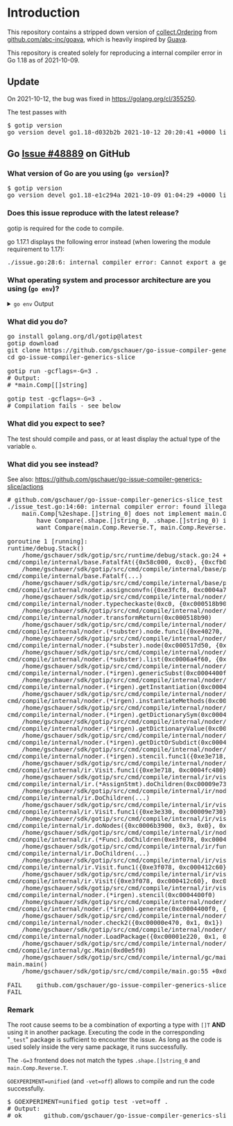 # Introduction

This repository contains a stripped down version of
[collect.Ordering](https://github.com/abc-inc/goava/tree/feature/ordering/collect/ordering)
from [github.com/abc-inc/goava](https://github.com/abc-inc/goava/), which is heavily inspired by [Guava](https://github.com/google/guava).

This repository is created solely for reproducing a internal compiler error in Go 1.18 as of 2021-10-09.

## Update

On 2021-10-12, the bug was fixed in https://golang.org/cl/355250.

The test passes with
<pre>
$ gotip version
go version devel go1.18-d032b2b 2021-10-12 20:20:41 +0000 linux/amd64
</pre>

## Go [Issue #48889](https://github.com/golang/go/issues/48889) on GitHub

### What version of Go are you using (`go version`)?

<pre>
$ gotip version
go version devel go1.18-e1c294a 2021-10-09 01:04:29 +0000 linux/amd64
</pre>

### Does this issue reproduce with the latest release?

gotip is required for the code to compile.

go 1.17.1 displays the following error instead
(when lowering the module requirement to 1.17):

<pre>
./issue.go:28:6: internal compiler error: Cannot export a generic function (yet): Lexicographical
</pre>

### What operating system and processor architecture are you using (`go env`)?

<details><summary><code>go env</code> Output</summary><br><pre>
$ go env
GO111MODULE=""
GOARCH="amd64"
GOBIN=""
GOCACHE="/home/gschauer/.cache/go-build"
GOENV="/home/gschauer/.config/go/env"
GOEXE=""
GOEXPERIMENT=""
GOFLAGS=""
GOHOSTARCH="amd64"
GOHOSTOS="linux"
GOINSECURE=""
GOMODCACHE="/home/gschauer/go/pkg/mod"
GONOPROXY=""
GONOSUMDB=""
GOOS="linux"
GOPATH="/home/gschauer/go"
GOPRIVATE=""
GOPROXY="https://proxy.golang.org,direct"
GOROOT="/home/gschauer/sdk/gotip"
GOSUMDB="sum.golang.org"
GOTMPDIR=""
GOTOOLDIR="/home/gschauer/sdk/gotip/pkg/tool/linux_amd64"
GOVCS=""
GOVERSION="devel go1.18-e1c294a 2021-10-09 01:04:29 +0000"
GCCGO="gccgo"
GOAMD64="v1"
AR="ar"
CC="gcc"
CXX="g++"
CGO_ENABLED="1"
GOMOD="/media/data/dev/go-issue-compiler-generics-slice/go.mod"
CGO_CFLAGS="-g -O2"
CGO_CPPFLAGS=""
CGO_CXXFLAGS="-g -O2"
CGO_FFLAGS="-g -O2"
CGO_LDFLAGS="-g -O2"
PKG_CONFIG="pkg-config"
GOGCCFLAGS="-fPIC -m64 -pthread -fmessage-length=0 -fdebug-prefix-map=/tmp/user/1000/go-build2665377813=/tmp/go-build -gno-record-gcc-switches"
</pre></details>

### What did you do?

<pre>
go install golang.org/dl/gotip@latest
gotip download
git clone https://github.com/gschauer/go-issue-compiler-generics-slice.git
cd go-issue-compiler-generics-slice

gotip run -gcflags=-G=3 .
# Output:
# *main.Comp[[]string]

gotip test -gcflags=-G=3 .
# Compilation fails - see below
</pre>

### What did you expect to see?

The test should compile and pass, or at least display the actual type of the variable `o`.

### What did you see instead?

See also: https://github.com/gschauer/go-issue-compiler-generics-slice/actions

<pre>
# github.com/gschauer/go-issue-compiler-generics-slice_test [github.com/gschauer/go-issue-compiler-generics-slice.test]
./issue_test.go:14:60: internal compiler error: found illegal assignment main.Comp[%2eshape.[]string_0] -> main.Ordering[%2eshape.[]string_0]; :
	main.Comp[%2eshape.[]string_0] does not implement main.Ordering[%2eshape.[]string_0] (wrong type for Compare method)
		have Compare(.shape.[]string_0, .shape.[]string_0) int
		want Compare(main.Comp.Reverse.T, main.Comp.Reverse.T) int

goroutine 1 [running]:
runtime/debug.Stack()
	/home/gschauer/sdk/gotip/src/runtime/debug/stack.go:24 +0x65
cmd/compile/internal/base.FatalfAt({0x58c000, 0xc0}, {0xcfb0cf, 0x27}, {0xc000430998, 0x3, 0x3})
	/home/gschauer/sdk/gotip/src/cmd/compile/internal/base/print.go:227 +0x1ca
cmd/compile/internal/base.Fatalf(...)
	/home/gschauer/sdk/gotip/src/cmd/compile/internal/base/print.go:196
cmd/compile/internal/noder.assignconvfn({0xe3fcf8, 0xc0004a7930}, 0xc000517730)
	/home/gschauer/sdk/gotip/src/cmd/compile/internal/noder/transform.go:436 +0x1b2
cmd/compile/internal/noder.typecheckaste(0xc0, {0xc000518b90, 0xc0004a7930}, 0x0, 0xc000430ab8, {0xc00070f8b0, 0x1, 0x1})
	/home/gschauer/sdk/gotip/src/cmd/compile/internal/noder/transform.go:512 +0x179
cmd/compile/internal/noder.transformReturn(0xc000518b90)
	/home/gschauer/sdk/gotip/src/cmd/compile/internal/noder/transform.go:533 +0xa8
cmd/compile/internal/noder.(*subster).node.func1({0xe40270, 0xc0005189b0})
	/home/gschauer/sdk/gotip/src/cmd/compile/internal/noder/stencil.go:991 +0x94c
cmd/compile/internal/noder.(*subster).node(0xc000517d50, {0xe40270, 0xc0005189b0})
	/home/gschauer/sdk/gotip/src/cmd/compile/internal/noder/stencil.go:1180 +0xa5
cmd/compile/internal/noder.(*subster).list(0xc0006a4f60, {0xc00070f870, 0x1, 0xc00049f450})
	/home/gschauer/sdk/gotip/src/cmd/compile/internal/noder/stencil.go:1438 +0x8e
cmd/compile/internal/noder.(*irgen).genericSubst(0xc0004400f0, 0xc000518a00, 0xc0003ab790, {0xc0006a4f28, 0x1, 0x1}, 0x1, 0xc0003a38c0)
	/home/gschauer/sdk/gotip/src/cmd/compile/internal/noder/stencil.go:757 +0xce6
cmd/compile/internal/noder.(*irgen).getInstantiation(0xc0004400f0, 0xc0003ab790, {0xc0006a4de0, 0x1, 0x1}, 0x1)
	/home/gschauer/sdk/gotip/src/cmd/compile/internal/noder/stencil.go:635 +0x205
cmd/compile/internal/noder.(*irgen).instantiateMethods(0xc0004ff180)
	/home/gschauer/sdk/gotip/src/cmd/compile/internal/noder/stencil.go:543 +0x24e
cmd/compile/internal/noder.(*irgen).getDictionarySym(0xc0004400f0, 0xc00041d520, {0xc0006a4b28, 0xcad2c0, 0x1}, 0x0)
	/home/gschauer/sdk/gotip/src/cmd/compile/internal/noder/stencil.go:1664 +0x50d
cmd/compile/internal/noder.(*irgen).getDictionaryValue(0xc0004312a0, 0x0, {0xc0006a4b28, 0xc000480160, 0xc0003a3278}, 0x80)
	/home/gschauer/sdk/gotip/src/cmd/compile/internal/noder/stencil.go:1748 +0x25
cmd/compile/internal/noder.(*irgen).getDictOrSubdict(0xc0004400f0, 0xc00041d520, {0xe3e718, 0xc0004fc480}, 0xc000115a00, {0xc0006a4b28, 0xc000115800, 0x2}, 0x78)
	/home/gschauer/sdk/gotip/src/cmd/compile/internal/noder/stencil.go:584 +0xbd
cmd/compile/internal/noder.(*irgen).stencil.func1({0xe3e718, 0xc0004fc480})
	/home/gschauer/sdk/gotip/src/cmd/compile/internal/noder/stencil.go:109 +0x32f
cmd/compile/internal/ir.Visit.func1({0xe3e718, 0xc0004fc480})
	/home/gschauer/sdk/gotip/src/cmd/compile/internal/ir/visit.go:105 +0x30
cmd/compile/internal/ir.(*AssignStmt).doChildren(0xc00009e730, 0xc0003a2cf0)
	/home/gschauer/sdk/gotip/src/cmd/compile/internal/ir/node_gen.go:152 +0x82
cmd/compile/internal/ir.DoChildren(...)
	/home/gschauer/sdk/gotip/src/cmd/compile/internal/ir/visit.go:94
cmd/compile/internal/ir.Visit.func1({0xe3e330, 0xc00009e730})
	/home/gschauer/sdk/gotip/src/cmd/compile/internal/ir/visit.go:106 +0x57
cmd/compile/internal/ir.doNodes({0xc0006b3900, 0x3, 0x0}, 0xc0003a2cf0)
	/home/gschauer/sdk/gotip/src/cmd/compile/internal/ir/node_gen.go:1512 +0x67
cmd/compile/internal/ir.(*Func).doChildren(0xe3f078, 0xc000412c60)
	/home/gschauer/sdk/gotip/src/cmd/compile/internal/ir/func.go:152 +0x2e
cmd/compile/internal/ir.DoChildren(...)
	/home/gschauer/sdk/gotip/src/cmd/compile/internal/ir/visit.go:94
cmd/compile/internal/ir.Visit.func1({0xe3f078, 0xc000412c60})
	/home/gschauer/sdk/gotip/src/cmd/compile/internal/ir/visit.go:106 +0x57
cmd/compile/internal/ir.Visit({0xe3f078, 0xc000412c60}, 0xc0006b3940)
	/home/gschauer/sdk/gotip/src/cmd/compile/internal/ir/visit.go:108 +0xb8
cmd/compile/internal/noder.(*irgen).stencil(0xc0004400f0)
	/home/gschauer/sdk/gotip/src/cmd/compile/internal/noder/stencil.go:90 +0x238
cmd/compile/internal/noder.(*irgen).generate(0xc0004400f0, {0xc00000e470, 0x1, 0x2})
	/home/gschauer/sdk/gotip/src/cmd/compile/internal/noder/irgen.go:307 +0x359
cmd/compile/internal/noder.check2({0xc00000e470, 0x1, 0x1})
	/home/gschauer/sdk/gotip/src/cmd/compile/internal/noder/irgen.go:93 +0x175
cmd/compile/internal/noder.LoadPackage({0xc00001e220, 0x1, 0x0})
	/home/gschauer/sdk/gotip/src/cmd/compile/internal/noder/noder.go:90 +0x335
cmd/compile/internal/gc.Main(0xd0e5f0)
	/home/gschauer/sdk/gotip/src/cmd/compile/internal/gc/main.go:190 +0xaf3
main.main()
	/home/gschauer/sdk/gotip/src/cmd/compile/main.go:55 +0xdd

FAIL	github.com/gschauer/go-issue-compiler-generics-slice [build failed]
FAIL
</pre>

### Remark

The root cause seems to be a combination of exporting a type with `[]T` __AND__
using it in another package.
Executing the code in the corresponding "`_test`" package is sufficient to encounter the issue.
As long as the code is used solely inside the very same package, it runs successfully.

The `-G=3` frontend does not match the types `.shape.[]string_0` and `main.Comp.Reverse.T`.

`GOEXPERIMENT=unified` (and `-vet=off`) allows to compile and run the code successfully.

<pre>
$ GOEXPERIMENT=unified gotip test -vet=off .
# Output:
# ok      github.com/gschauer/go-issue-compiler-generics-slice    0.001s
</pre>
